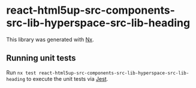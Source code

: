 # react-html5up-src-components-src-lib-hyperspace-src-lib-heading

This library was generated with [Nx](https://nx.dev).

## Running unit tests

Run `nx test react-html5up-src-components-src-lib-hyperspace-src-lib-heading` to execute the unit tests via [Jest](https://jestjs.io).

